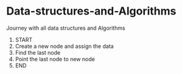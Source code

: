 # Data-structures-and-Algorithms
Journey with all data structures and Algorithms
1. START
2. Create a new node and assign the data
3. Find the last node
4. Point the last node to new node
5. END
